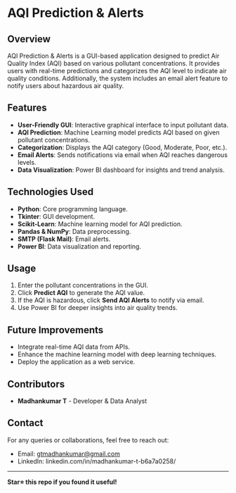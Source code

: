 # AQI Prediction & Alerts

## Overview
AQI Prediction & Alerts is a GUI-based application designed to predict Air Quality Index (AQI) based on various pollutant concentrations. It provides users with real-time predictions and categorizes the AQI level to indicate air quality conditions. Additionally, the system includes an email alert feature to notify users about hazardous air quality.

## Features
- **User-Friendly GUI**: Interactive graphical interface to input pollutant data.
- **AQI Prediction**: Machine Learning model predicts AQI based on given pollutant concentrations.
- **Categorization**: Displays the AQI category (Good, Moderate, Poor, etc.).
- **Email Alerts**: Sends notifications via email when AQI reaches dangerous levels.
- **Data Visualization**: Power BI dashboard for insights and trend analysis.

## Technologies Used
- **Python**: Core programming language.
- **Tkinter**: GUI development.
- **Scikit-Learn**: Machine learning model for AQI prediction.
- **Pandas & NumPy**: Data preprocessing.
- **SMTP (Flask Mail)**: Email alerts.
- **Power BI**: Data visualization and reporting.

## Usage
1. Enter the pollutant concentrations in the GUI.
2. Click **Predict AQI** to generate the AQI value.
3. If the AQI is hazardous, click **Send AQI Alerts** to notify via email.
4. Use Power BI for deeper insights into air quality trends.


## Future Improvements
- Integrate real-time AQI data from APIs.
- Enhance the machine learning model with deep learning techniques.
- Deploy the application as a web service.

## Contributors
- **Madhankumar T** - Developer & Data Analyst

## Contact
For any queries or collaborations, feel free to reach out:
- Email: gtmadhankumar@gmail.com
- LinkedIn: linkedin.com/in/madhankumar-t-b6a7a0258/

---
**Star⭐ this repo if you found it useful!**

